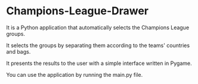 # Champions-League-Drawer
It is a Python application that automatically selects the Champions League groups. 


It selects the groups by separating them according to the teams' countries and bags. 


It presents the results to the user with a simple interface written in Pygame.


You can use the application by running the main.py file.
